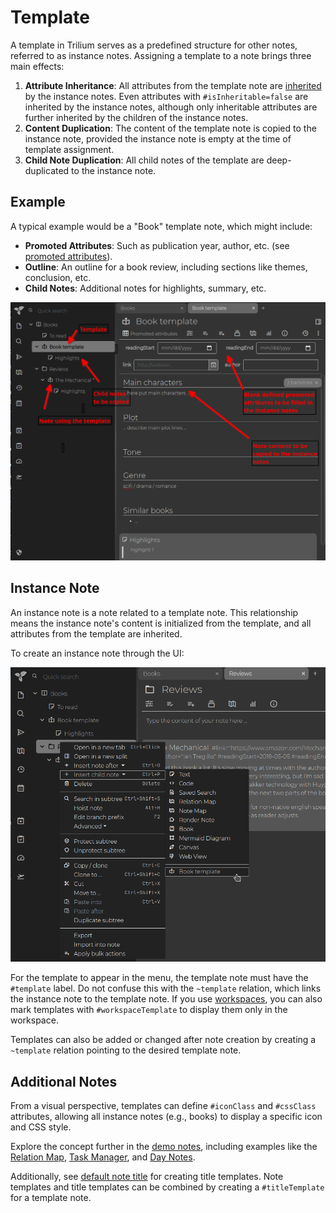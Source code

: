 # Template
A template in Trilium serves as a predefined structure for other notes, referred to as instance notes. Assigning a template to a note brings three main effects:

1.  **Attribute Inheritance**: All attributes from the template note are [inherited](Attribute%20Inheritance.md) by the instance notes. Even attributes with `#isInheritable=false` are inherited by the instance notes, although only inheritable attributes are further inherited by the children of the instance notes.
2.  **Content Duplication**: The content of the template note is copied to the instance note, provided the instance note is empty at the time of template assignment.
3.  **Child Note Duplication**: All child notes of the template are deep-duplicated to the instance note.

## Example

A typical example would be a "Book" template note, which might include:

*   **Promoted Attributes**: Such as publication year, author, etc. (see [promoted attributes](Promoted%20Attributes.md)).
*   **Outline**: An outline for a book review, including sections like themes, conclusion, etc.
*   **Child Notes**: Additional notes for highlights, summary, etc.

![Template Example](../../Attachments/template.png)

## Instance Note

An instance note is a note related to a template note. This relationship means the instance note's content is initialized from the template, and all attributes from the template are inherited.

To create an instance note through the UI:

![show child note templates](../../Attachments/template-create-instance-n.png)

For the template to appear in the menu, the template note must have the `#template` label. Do not confuse this with the `~template` relation, which links the instance note to the template note. If you use [workspaces](../../Basic%20Concepts/Navigation/Workspace.md), you can also mark templates with `#workspaceTemplate` to display them only in the workspace.

Templates can also be added or changed after note creation by creating a `~template` relation pointing to the desired template note.

## Additional Notes

From a visual perspective, templates can define `#iconClass` and `#cssClass` attributes, allowing all instance notes (e.g., books) to display a specific icon and CSS style.

Explore the concept further in the [demo notes](../Database.md), including examples like the [Relation Map](../../Note%20Types/Relation%20Map.md), [Task Manager](../Advanced%20Showcases/Task%20Manager.md), and [Day Notes](../Advanced%20Showcases/Day%20Notes.md).

Additionally, see [default note title](../Default%20Note%20Title.md) for creating title templates. Note templates and title templates can be combined by creating a `#titleTemplate` for a template note.
